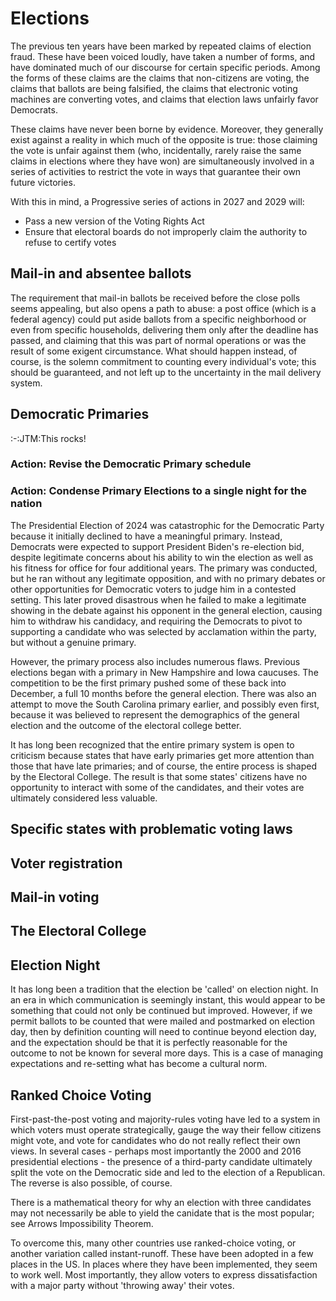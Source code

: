 # Elections

The previous ten years have been marked by repeated claims of election fraud.
These have been voiced loudly, have taken a number of forms, and have dominated
much of our discourse for certain specific periods. Among the forms of these
claims are the claims that non-citizens are voting, the claims that ballots
are being falsified, the claims that electronic voting machines are converting
votes, and claims that election laws unfairly favor Democrats.

These claims have never been borne by evidence. Moreover, they generally
exist against a reality in which much of the opposite is true: those claiming
the vote is unfair against them (who, incidentally, rarely raise the same claims
in elections where they have won) are simultaneously involved in a series of
activities to restrict the vote in ways that guarantee their own future victories.

With this in mind, a Progressive series of actions in 2027 and 2029 will:

- Pass a new version of the Voting Rights Act
- Ensure that electoral boards do not improperly claim the authority to refuse to certify votes


## Mail-in and absentee ballots

The requirement that mail-in ballots be received before the close polls seems appealing,
but also opens a path to abuse: a post office (which is a federal agency) could put aside
ballots from a specific neighborhood or even from specific households, delivering them only
after the deadline has passed, and claiming that this was part of normal operations or was
the result of some exigent circumstance. What should happen instead, of course, is the
solemn commitment to counting every individual's vote; this should be guaranteed, and not
left up to the uncertainty in the mail delivery system.


## Democratic Primaries
:-:JTM:This rocks!

### Action: Revise the Democratic Primary schedule ###
### Action: Condense Primary Elections to a single night for the nation

The Presidential Election of 2024 was catastrophic for the Democratic Party because
it initially declined to have a meaningful primary. Instead, Democrats were expected
to support President Biden's re-election bid, despite legitimate concerns about his
ability to win the election as well as his fitness for office for four additional years.
The primary was conducted, but he ran without any legitimate opposition, and with no
primary debates or other opportunities for Democratic voters to judge him in a contested
setting. This later proved disastrous when he failed to make a legitimate showing in the
debate against his opponent in the general election, causing him to withdraw his candidacy,
and requiring the Democrats to pivot to supporting a candidate who was selected by
acclamation within the party, but without a genuine primary.

However, the primary process also includes numerous flaws. Previous elections began with
a primary in New Hampshire and Iowa caucuses. The competition to be the first primary
pushed some of these back into December, a full 10 months before the general election.
There was also an attempt to move the South Carolina primary earlier, and possibly even
first, because it was believed to represent the demographics of the general election
and the outcome of the electoral college better.

It has long been recognized that the entire primary system is open to criticism because
states that have early primaries get more attention than those that have late primaries;
and of course, the entire process is shaped by the Electoral College. The result is that
some states' citizens have no opportunity to interact with some of the candidates, and
their votes are ultimately considered less valuable.

## Specific states with problematic voting laws

## Voter registration

## Mail-in voting

## The Electoral College

## Election Night
It has long been a tradition that the election be 'called' on election night. In an era in
which communication is seemingly instant, this would appear to be something that could not
only be continued but improved. However, if we permit ballots to be counted that were mailed
and postmarked on election day, then by definition counting will need to continue beyond
election day, and the expectation should be that it is perfectly reasonable for the outcome
to not be known for several more days. This is a case of managing expectations and re-setting
what has become a cultural norm.

## Ranked Choice Voting
First-past-the-post voting and majority-rules voting have led to a system in which voters
must operate strategically, gauge the way their fellow citizens might vote, and vote
for candidates who do not really reflect their own views. In several cases - perhaps most
importantly the 2000 and 2016 presidential elections - the presence of a third-party
candidate ultimately split the vote on the Democratic side and led to the election
of a Republican. The reverse is also possible, of course.

There is a mathematical theory for why an election with three candidates may not necessarily
be able to yield the canidate that is the most popular; see Arrows Impossibility Theorem.


To overcome this, many other countries use ranked-choice voting, or another variation 
called instant-runoff. These have been adopted in a few places in the US. In places where
they have been implemented, they seem to work well. Most importantly, they allow voters
to express dissatisfaction with a major party without 'throwing away' their votes.



